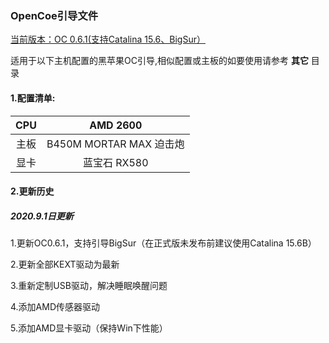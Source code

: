 ### OpenCoe引导文件

<u>当前版本：OC 0.6.1(支持Catalina 15.6、BigSur）</u>

适用于以下主机配置的黑苹果OC引导,相似配置或主板的如要使用请参考 **其它** 目录

#### 1.配置清单:

| CPU | AMD 2600 |
| :----: | :------: |
| 主板 | B450M MORTAR MAX 迫击炮 |
| 显卡 | 蓝宝石 RX580 |

#### 2.更新历史

##### 2020.9.1日更新

1.更新OC0.6.1，支持引导BigSur（在正式版未发布前建议使用Catalina 15.6B）

2.更新全部KEXT驱动为最新

3.重新定制USB驱动，解决睡眠唤醒问题

4.添加AMD传感器驱动

5.添加AMD显卡驱动（保持Win下性能）







